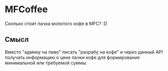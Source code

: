 # MFCoffee
Сколько стоит пачка молотого кофе в MFC? :D

## Смысл
Вместо "админу на пиво" писать "разрабу на кофе" и через данный API получать информацию о цене пачки кофе для формирования минимальной или требуемой суммы.
